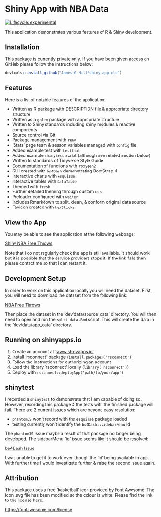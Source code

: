 
<!-- README.md is generated from README.Rmd. Please edit that file -->

# Shiny App with NBA Data

<!-- badges: start -->

[![Lifecycle:
experimental](https://img.shields.io/badge/lifecycle-experimental-orange.svg)](https://lifecycle.r-lib.org/articles/stages.html#experimental)
<!-- badges: end -->

This application demonstrates various features of R & Shiny development.

## Installation

This package is currently private only. If you have been given access on
GitHub please follow the instructions below:

``` r
devtools::install_github("James-G-Hill/shiny-app-nba")
```

## Features

Here is a list of notable features of the application:

-   Written as R package with DESCRIPTION file & appropriate directory
    structure
-   Written as a `golem` package with appropriate structure
-   Written to Shiny standards including shiny modules & reactive
    components
-   Source control via Git
-   Package management with `renv`
-   ‘Stats’ page team & season variables managed with `config` file
-   Added example test with `testthat`
-   Added example `shinytest` script (although see related section
    below)
-   Written to standards of Tidyverse Style Guide
-   Documentation of functions with `roxygen2`
-   GUI created with `bs4Dash` demonstrating BootStrap 4
-   Interactive charts with `esquisse`
-   Interactive tables with `DataTable`
-   Themed with `fresh`
-   Further detailed theming through custom `css`
-   Preloader configured with `waiter`
-   Includes Rmarkdown to split, clean, & conform original data source
-   Favicon created with `hexSticker`

## View the App

You may be able to see the application at the following webpage:

[Shiny NBA Free
Throws](https://james-g-hill.shinyapps.io/shiny-app-nba/)

Note that I do not regularly check the app is still available. It should
work but it is possible that the service providers stops it. If the link
fails then please contact me so that I can restart it.

## Development Setup

In order to work on this application locally you will need the dataset.
First, you will need to download the dataset from the following link:

[NBA Free
Throws](https://www.kaggle.com/sebastianmantey/nba-free-throws)

Then place the dataset in the ‘dev/data/source_data’ directory. You will
then need to open and run the `split_data.Rmd` script. This will create
the data in the ‘dev/data/app_data’ directory.

## Running on shinyapps.io

1.  Create an account at ‘www.shinyapps.io’
2.  Install ‘rsconnect’ package (`install.packages('rsconnect')`)
3.  Follow the instructions for authorizing an account
4.  Load the library ‘rsconnect’ locally (`library('rsconnect')`)
5.  Deploy with `rsconnect::deployApp('path/to/your/app')`

## shinytest

I recorded a `shinytest` to demonstrate that I am capable of doing so.
However, recording this package & the tests with the finished package
will fail. There are 2 current issues which are beyond easy resolution:

-   `phantomJS` won’t record with the `esquisse` package loaded
-   testing currently won’t identify the `bs4Dash::sidebarMenu` id

The `phantomJS` issue maybe a result of that package no longer being
developed. The sidebarMenu ‘id’ issue seems like it should be resolved:

[bs4Dash Issue](https://github.com/RinteRface/bs4Dash/issues/8)

I was unable to get it to work even though the ‘id’ being available in
app. With further time I would investigate further & raise the second
issue again.

## Attribution

This package uses a free ‘basketball’ icon provided by Font Awesome. The
icon .svg file has been modified so the colour is white. Please find the
link to the license here:

<https://fontawesome.com/license>
